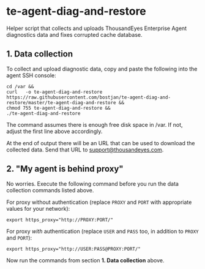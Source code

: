 # te-agent-diag-and-restore

Helper script that collects and uploads ThousandEyes Enterprise Agent diagnostics data and fixes corrupted cache database.



## 1. Data collection

To collect and upload diagnostic data, copy and paste the following into the agent SSH console:

    cd /var &&
    curl   -o te-agent-diag-and-restore https://raw.githubusercontent.com/bostjan/te-agent-diag-and-restore/master/te-agent-diag-and-restore &&
    chmod 755 te-agent-diag-and-restore &&
    ./te-agent-diag-and-restore

The command assumes there is enough free disk space in /var. If not, adjust the first line above accordingly.

At the end of output there will be an URL that can be used to download the collected data.
Send that URL to support@thousandeyes.com.



## 2. "My agent is behind proxy"

No worries. Execute the following command before you run the data collection commands listed above.

For proxy without authentication (replace `PROXY` and `PORT` with appropriate values for your network):

    export https_proxy="http://PROXY:PORT/"


For proxy _with_ authentication (replace `USER` and `PASS` too, in addition to `PROXY` and `PORT`):

    export https_proxy="http://USER:PASS@PROXY:PORT/"


Now run the commands from section **1. Data collection** above.
